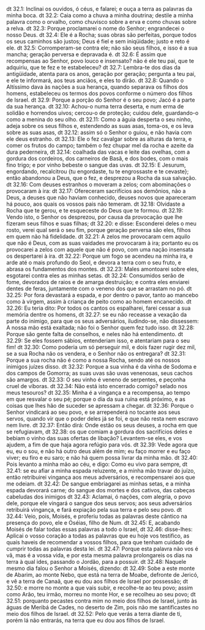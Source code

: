 dt 32.1: Inclinai os ouvidos, ó céus, e falarei; e ouça a terra as palavras da minha boca.
dt 32.2: Caia como a chuva a minha doutrina; destile a minha palavra como o orvalho, como chuvisco sobre a erva e como chuvas sobre a relva.
dt 32.3: Porque proclamarei o nome do Senhor; engrandecei o nosso Deus.
dt 32.4: Ele é a Rocha; suas obras são perfeitas, porque todos os seus caminhos são justos; Deus é fiel e sem iniqüidade; justo e reto é ele.
dt 32.5: Corromperam-se contra ele; não são seus filhos, e isso é a sua mancha; geração perversa e depravada é.
dt 32.6: É assim que recompensas ao Senhor, povo louco e insensato? não é ele teu pai, que te adquiriu, que te fez e te estabeleceu?
dt 32.7: Lembra-te dos dias da antigüidade, atenta para os anos, geração por geração; pergunta a teu pai, e ele te informará, aos teus anciãos, e eles to dirão.
dt 32.8: Quando o Altíssimo dava às nações a sua herança, quando separava os filhos dos homens, estabeleceu os termos dos povos conforme o número dos filhos de Israel.
dt 32.9: Porque a porção do Senhor é o seu povo; Jacó é a parte da sua herança.
dt 32.10: Achou-o numa terra deserta, e num erma de solidão e horrendos uivos; cercou-o de proteção; cuidou dele, guardando-o como a menina do seu olho.
dt 32.11: Como a águia desperta o seu ninho, adeja sobre os seus filhos e, estendendo as suas asas, toma-os, e os leva sobre as suas asas,
dt 32.12: assim só o Senhor o guiou, e não havia com ele deus estranho.
dt 32.13: Ele o fez cavalgar sobre as alturas da terra, e comer os frutos do campo; também o fez chupar mel da rocha e azeite da dura pederneira,
dt 32.14: coalhada das vacas e leite das ovelhas, com a gordura dos cordeiros, dos carneiros de Basã, e dos bodes, com o mais fino trigo; e por vinho bebeste o sangue das uvas.
dt 32.15: E Jesurum, engordando, recalcitrou {tu engordaste, tu te engrossaste e te cevaste}; então abandonou a Deus, que o fez, e desprezou a Rocha da sua salvação.
dt 32.16: Com deuses estranhos o moveram a zelos; com abominações o provocaram à ira:
dt 32.17: Ofereceram sacrifícios aos demônios, não a Deus, a deuses que não haviam conhecido, deuses novos que apareceram há pouco, aos quais os vossos pais não temeram.
dt 32.18: Olvidaste a Rocha que te gerou, e te esqueceste do Deus que te formou.
dt 32.19: Vendo isto, o Senhor os desprezou, por causa da provocação que lhe fizeram seus filhos e suas filhas;
dt 32.20: e disse: Esconderei deles o meu rosto, verei qual será o seu fim, porque geração perversa são eles, filhos em quem não há fidelidade.
dt 32.21: A zelos me provocaram cem aquilo que não é Deus, com as suas vaidades me provocaram à ira; portanto eu os provocarei a zelos com aquele que não é povo, com uma nação insensata os despertarei à ira.
dt 32.22: Porque um fogo se acendeu na minha ira, e arde até o mais profundo do Seol, e devora a terra com o seu fruto, e abrasa os fundamentos dos montes.
dt 32.23: Males amontoarei sobre eles, esgotarei contra eles as minhas setas.
dt 32.24: Consumidos serão de fome, devorados de raios e de amarga destruição; e contra eles enviarei dentes de feras, juntamente com o veneno dos que se arrastam no pó.
dt 32.25: Por fora devastará a espada, e por dentro o pavor, tanto ao mancebo como à virgem, assim à criança de peito como ao homem encanecido.
dt 32.26: Eu teria dito: Por todos os cantos os espalharei, farei cessar a sua memória dentre os homens,
dt 32.27: se eu não receasse a vexação da parte do inimigo, para que os seus adversários, iludindo-se, não dissessem: A nossa mão está exaltada; não foi o Senhor quem fez tudo isso.
dt 32.28: Porque são gente falta de conselhos, e neles não há entendimento.
dt 32.29: Se eles fossem sábios, entenderiam isso, e atentariam para o seu fim!
dt 32.30: Como poderia um só perseguir mil, e dois fazer rugir dez mil, se a sua Rocha não os vendera, e o Senhor não os entregara?
dt 32.31: Porque a sua rocha não é como a nossa Rocha, sendo até os nossos inimigos juízes disso.
dt 32.32: Porque a sua vinha é da vinha de Sodoma e dos campos de Gomorra; as suas uvas são uvas venenosas, seus cachos são amargos.
dt 32.33: O seu vinho é veneno de serpentes, e peçonha cruel de víboras.
dt 32.34: Não está isto encerrado comigo? selado nos meus tesouros?
dt 32.35: Minha é a vingança e a recompensa, ao tempo em que resvalar o seu pé; porque o dia da sua ruína está próximo, e as coisas que lhes hão de suceder se apressam a chegar.
dt 32.36: Porque o Senhor vindicará ao seu povo, e se arrependerá no tocante aos seus servos, quando vir que o poder deles já se foi, e que não resta nem escravo nem livre.
dt 32.37: Então dirá: Onde estão os seus deuses, a rocha em que se refugiavam,
dt 32.38: os que comiam a gordura dos sacrifícios deles e bebiam o vinho das suas ofertas de libação? Levantem-se eles, e vos ajudem, a fim de que haja agora refúgio para vós.
dt 32.39: Vede agora que eu, eu o sou, e não há outro deus além de mim; eu faço morrer e eu faço viver; eu firo e eu saro; e não há quem possa livrar da minha mão.
dt 32.40: Pois levanto a minha mão ao céu, e digo: Como eu vivo para sempre,
dt 32.41: se eu afiar a minha espada reluzente, e a minha mão travar do juízo, então retribuirei vingança aos meus adversários, e recompensarei aos que me odeiam.
dt 32.42: De sangue embriagarei as minhas setas, e a minha espada devorará carne; do sangue dos mortes e dos cativos, das cabeças cabeludas dos inimigos
dt 32.43: Aclamai, ó nações, com alegria, o povo dele, porque ele vingará o sangue dos seus servos; aos seus adversários retribuirá vingança, e fará expiação pela sua terra e pelo seu povo.
dt 32.44: Veio, pois, Moisés, e proferiu todas as palavras deste cântico na presença do povo, ele e Oséias, filho de Num.
dt 32.45: E, acabando Moisés de falar todas essas palavras a todo o Israel,
dt 32.46: disse-lhes: Aplicai o vosso coração a todas as palavras que eu hoje vos testifico, as quais haveis de recomendar a vossos filhos, para que tenham cuidado de cumprir todas as palavras desta lei.
dt 32.47: Porque esta palavra não vos é vã, mas é a vossa vida, e por esta mesma palavra prolongareis os dias na terra à qual ides, passando o Jordão, para a possuir.
dt 32.48: Naquele mesmo dia falou o Senhor a Moisés, dizendo:
dt 32.49: Sobe a este monte de Abarim, ao monte Nebo, que está na terra de Moabe, defronte de Jericó, e vê a terra de Canaã, que eu dou aos filhos de Israel por possessão;
dt 32.50: e morre no monte a que vais subir, e recolhe-te ao teu povo; assim como Arão, teu irmão, morreu no monte Hor, e se recolheu ao seu povo;
dt 32.51: porquanto pecastes contra mim no meio dos filhos de Israel, junto às águas de Meribá de Cades, no deserto de Zim, pois não me santificastes no meio dos filhos de Israel.
dt 32.52: Pelo que verás a terra diante de ti, porém lá não entrarás, na terra que eu dou aos filhos de Israel.

